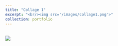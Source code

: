 ```yaml
---
title: "Collage 1"
excerpt: "<br/><img src='/images/collage1.png'>"
collection: portfolio
---
```

<br/><img src='/images/collage1.png'>

